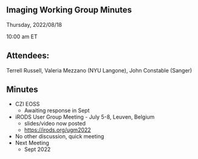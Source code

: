 ## Imaging Working Group Minutes

Thursday, 2022/08/18

10:00 am ET

## Attendees:

Terrell Russell, Valeria Mezzano (NYU Langone), John Constable (Sanger)

## Minutes

 - CZI EOSS
   - Awaiting response in Sept
 - iRODS User Group Meeting - July 5-8, Leuven, Belgium
   - slides/video now posted
   - https://irods.org/ugm2022 
 - No other discussion, quick meeting
 - Next Meeting
   - Sept 2022

